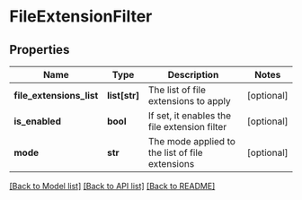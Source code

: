 # FileExtensionFilter

## Properties
Name | Type | Description | Notes
------------ | ------------- | ------------- | -------------
**file_extensions_list** | **list[str]** | The list of file extensions to apply | [optional] 
**is_enabled** | **bool** | If set, it enables the file extension filter | [optional] 
**mode** | **str** | The mode applied to the list of file extensions | [optional] 

[[Back to Model list]](../README.md#documentation-for-models) [[Back to API list]](../README.md#documentation-for-api-endpoints) [[Back to README]](../README.md)


